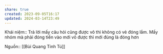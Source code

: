```yaml
---
share: true
created: 2023-09-05T16:17
updated: 2024-03-14T23:49
---
```

Khái niệm:: 
Trả lời mấy câu hỏi cũng được vô thì không có vẻ đóng lắm. Mấy nhóm mà phải đóng tiền vào mới vô được thì mới đúng là đóng hơn

Nguồn:: [[Bùi Quang Tinh Tú]]